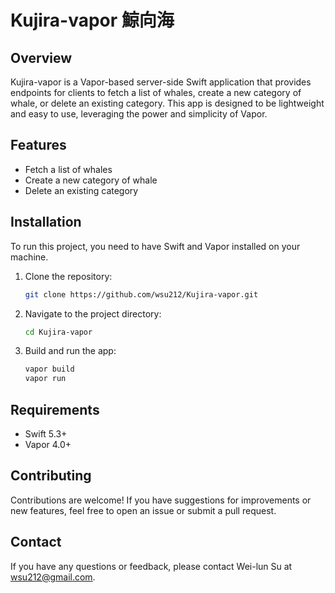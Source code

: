# Kujira-vapor 鯨向海

## Overview
Kujira-vapor is a Vapor-based server-side Swift application that provides endpoints for clients to fetch a list of whales, create a new category of whale, or delete an existing category. This app is designed to be lightweight and easy to use, leveraging the power and simplicity of Vapor.

## Features
- Fetch a list of whales
- Create a new category of whale
- Delete an existing category

## Installation
To run this project, you need to have Swift and Vapor installed on your machine.

1. Clone the repository:
    ```sh
    git clone https://github.com/wsu212/Kujira-vapor.git
    ```
2. Navigate to the project directory:
    ```sh
    cd Kujira-vapor
    ```
3. Build and run the app:
    ```sh
    vapor build
    vapor run
    ```

## Requirements
- Swift 5.3+
- Vapor 4.0+

## Contributing
Contributions are welcome! If you have suggestions for improvements or new features, feel free to open an issue or submit a pull request.

## Contact
If you have any questions or feedback, please contact Wei-lun Su at wsu212@gmail.com.
